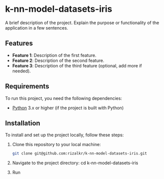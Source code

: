 ﻿# k-nn-model-datasets-iris
A brief description of the project. Explain the purpose or functionality of the application in a few sentences.

## Features

- **Feature 1**: Description of the first feature.
- **Feature 2**: Description of the second feature.
- **Feature 3**: Description of the third feature (optional, add more if needed).

## Requirements

To run this project, you need the following dependencies:

- [Python](https://www.python.org/) 3.x or higher (if the project is built with Python)

## Installation

To install and set up the project locally, follow these steps:

1. Clone this repository to your local machine:

   ```bash
   git clone git@github.com:rizalkr/﻿k-nn-model-datasets-iris.git

2. Navigate to the project directory: cd k-nn-model-datasets-iris
3. Run

